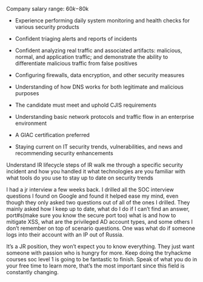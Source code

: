 Company salary range: $60k-$80k

- Experience performing daily system monitoring and health checks for various security products
- Confident triaging alerts and reports of incidents
- Confident analyzing real traffic and associated artifacts: malicious, normal, and application traffic; and demonstrate the ability to differentiate malicious traffic from false positives
- Configuring firewalls, data encryption, and other security measures
- Understanding of how DNS works for both legitimate and malicious purposes
- The candidate must meet and uphold CJIS requirements
- Understanding basic network protocols and traffic flow in an enterprise environment

- A GIAC certification preferred
- Staying current on IT security trends, vulnerabilities, and news and recommending security enhancements


Understand IR lifecycle
steps of IR
walk me through a specific security incident and how you handled it
what technologies are you familiar with
what tools do you use to stay up to date on security trends

I had a jr interview a few weeks back. I drilled all the SOC interview questions I found on Google and found it helped ease my mind, even though they only asked two questions out of all of the ones I drilled. They mainly asked how I keep up to date, what do I do if I can’t find an answer, port#s(make sure you know the secure port too) what is and how to mitigate XSS, what are the privileged AD account types, and some others I don’t remember on top of scenario questions. One was what do if someone logs into their account with an IP out of Russia.

It’s a JR position, they won’t expect you to know everything. They just want someone with passion who is hungry for more. Keep doing the tryhackme courses soc level 1 is going to be fantastic to finish. Speak of what you do in your free time to learn more, that’s the most important since this field is constantly changing.